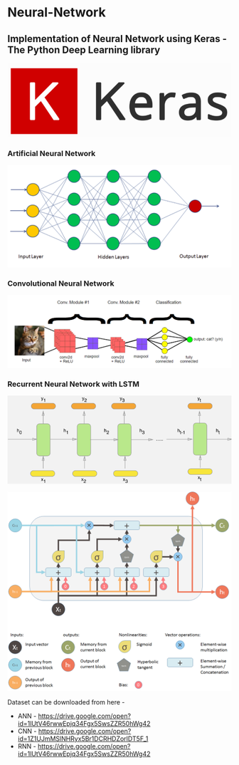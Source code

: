 # Neural-Network #

## Implementation of Neural Network using Keras - The Python Deep Learning library ##

![](Images/keras.PNG)

### Artificial Neural Network ###

![](Images/ANN.PNG)

### Convolutional Neural Network ###

![](Images/CNN.PNG)

### Recurrent Neural Network with LSTM ###

![](Images/RNN.PNG)

![](Images/LSTM.PNG)

Dataset can be downloaded from here -

* ANN - https://drive.google.com/open?id=1lUtV46rwwEpjq34Fgx5SwsZZR50hWg42
* CNN - https://drive.google.com/open?id=1Z1UJmMSlNHRyx5Br1DCRHDZorIDT5F_1
* RNN - https://drive.google.com/open?id=1lUtV46rwwEpjq34Fgx5SwsZZR50hWg42
